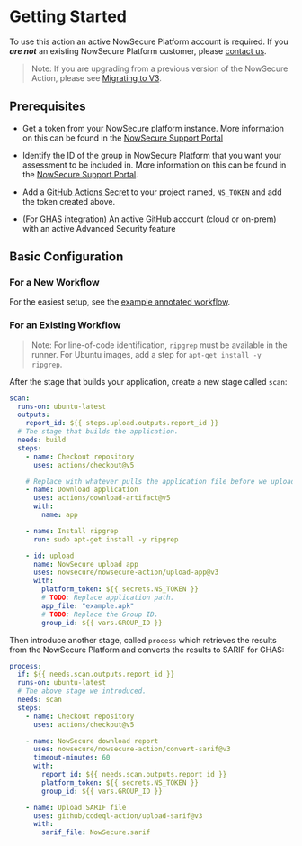 # Getting Started

To use this action an active NowSecure Platform account is required. If you **_are not_** an existing NowSecure Platform customer, please [contact us](https://info.nowsecure.com/github-request).

> Note: If you are upgrading from a previous version of the NowSecure Action, please see [Migrating to V3](./migrating-to-v3.md).

## Prerequisites

- Get a token from your NowSecure platform instance. More information on this can be found in the 
[NowSecure Support Portal](https://support.nowsecure.com/hc/en-us/articles/7499657262093-Creating-a-NowSecure-Platform-API-Bearer-Token)

- Identify the ID of the group in NowSecure Platform that you want your assessment to be included in. 
More information on this can be found in the 
[NowSecure Support Portal](https://support.nowsecure.com/hc/en-us/articles/38057956447757-Retrieve-Reference-and-ID-Numbers-for-API-Use-Task-ID-Group-App-and-Assessment-Ref). 

- Add a [GitHub Actions Secret](https://docs.github.com/en/actions/how-tos/write-workflows/choose-what-workflows-do/use-secrets) to your project named, `NS_TOKEN` and add the token created above.  

- (For GHAS integration) An active GitHub account (cloud or on-prem) with an active Advanced Security feature

## Basic Configuration

### For a New Workflow

For the easiest setup, see the [example annotated workflow](../.github/workflows/basic-example.yml).

### For an Existing Workflow

> Note: For line-of-code identification, `ripgrep` must be available in the runner. For Ubuntu images, add a step for `apt-get install -y ripgrep`.

After the stage that builds your application, create a new stage called `scan`:

```yml
scan:
  runs-on: ubuntu-latest
  outputs:
    report_id: ${{ steps.upload.outputs.report_id }}
  # The stage that builds the application.
  needs: build
  steps:
    - name: Checkout repository
      uses: actions/checkout@v5

    # Replace with whatever pulls the application file before we upload.
    - name: Download application
      uses: actions/download-artifact@v5
      with:
        name: app

    - name: Install ripgrep
      run: sudo apt-get install -y ripgrep

    - id: upload
      name: NowSecure upload app
      uses: nowsecure/nowsecure-action/upload-app@v3
      with:
        platform_token: ${{ secrets.NS_TOKEN }}
        # TODO: Replace application path.
        app_file: "example.apk"
        # TODO: Replace the Group ID.
        group_id: ${{ vars.GROUP_ID }}
```

Then introduce another stage, called `process` which retrieves the results from the NowSecure Platform and converts the results to SARIF for GHAS:

```yml
process:
  if: ${{ needs.scan.outputs.report_id }}
  runs-on: ubuntu-latest
  # The above stage we introduced.
  needs: scan
  steps:
    - name: Checkout repository
      uses: actions/checkout@v5

    - name: NowSecure download report
      uses: nowsecure/nowsecure-action/convert-sarif@v3
      timeout-minutes: 60
      with:
        report_id: ${{ needs.scan.outputs.report_id }}
        platform_token: ${{ secrets.NS_TOKEN }}
        group_id: ${{ vars.GROUP_ID }}

    - name: Upload SARIF file
      uses: github/codeql-action/upload-sarif@v3
      with:
        sarif_file: NowSecure.sarif
```
